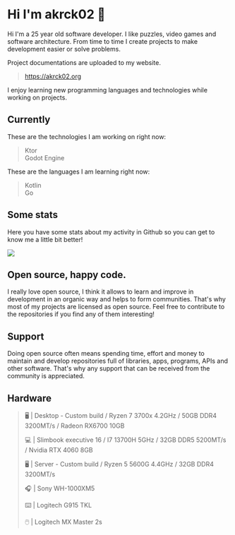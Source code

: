 # Hi I'm akrck02 👋
Hi I'm a 25 year old software developer. I like puzzles, video games and software architecture.
From time to time I create projects to make development easier or solve problems. 

Project documentations are uploaded to my website.

> https://akrck02.org

I enjoy learning new programming languages and technologies while working on projects. 

## Currently 
These are the technologies I am working on right now:

> Ktor
> <br>Godot Engine

These are the languages I am learning right now:

> Kotlin
> <br>Go


## Some stats
Here you have some stats about my activity in Github so you can get to know me a little bit better!

<image src="github-metrics.svg ">

  
## Open source, happy code.
I really love open source, I think it allows to learn and improve in development in an organic way and helps to form communities.
That's why most of my projects are licensed as open source. Feel free to contribute to the repositories if you find any of them interesting! 

## Support 
Doing open source often means spending time, effort and money to maintain and develop repositories full of libraries, apps, programs, APIs and other software.
That's why any support that can be received from the community is appreciated.

## Hardware
>🖥️ | Desktop - Custom build / Ryzen 7 3700x 4.2GHz / 50GB DDR4 3200MT/s / Radeon RX6700 10GB
>
>💻 | Slimbook executive 16 / I7 13700H 5GHz / 32GB DDR5 5200MT/s / Nvidia RTX 4060 8GB
>
>🖥️ | Server - Custom build / Ryzen 5 5600G 4.4GHz / 32GB DDR4 3200MT/s
>
>🎧 | Sony WH-1000XM5
>
>⌨️ | Logitech G915 TKL 
>
>🖱️ | Logitech MX Master 2s


<!--
| Valhalla user api | [![building](https://github.com/akrck02/valhalla-user-api/actions/workflows/publish_version.yaml/badge.svg)](https://github.com/akrck02/valhalla-user-api/actions/workflows/publish_version.yaml)|
| Valhalla project api | [![building](https://github.com/akrck02/valhalla-project-api/actions/workflows/publish_version.yaml/badge.svg)](https://github.com/akrck02/valhalla-project-api/actions/workflows/publish_version.yaml)|
-->


